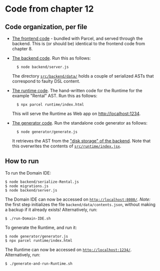 # Code from chapter 12


## Code organization, per file

* [The frontend code](./frontend) - bundled with Parcel, and served through the backend.
    This is (or should be) identical to the frontend code from chapter 8.

* [The backend code](./backend).
    Run this as follows:

        $ node backend/server.js

    The directory [`src/backend/data/`](./src/backend/data/) holds a couple of serialized ASTs that correspond to faulty DSL content.

* [The runtime code](./runtime).
    The hand-written code for the Runtime for the example "Rental" AST.
    Run this as follows:

        $ npx parcel runtime/index.html

    This will serve the Runtime as Web app on [http://localhost:1234]().

* [The generator code](./generator).
    Run the standalone code generator as follows:

        $ node generator/generate.js

    It retrieves the AST from the ["disk storage" of the backend](./backend/contents.json).
    Note that this overwrites the contents of [`src/runtime/index.jsx`](./src/runtime/index.jsx).


## How to run

To run the Domain IDE:

    $ node backend/serialize-Rental.js
    $ node migrations.js
    $ node backend/server.js

The Domain IDE can now be accessed on [`http://localhost:8080/`](http://localhost:8080/).
_Note:_ the first step initializes the file `backend/data/contents.json`, without making a backup if it already exists!
Alternatively, run:

    $ ./run-Domain-IDE.sh

To generate the Runtime, and run it:

    $ node generator/generator.js
    $ npx parcel runtime/index.html

The Runtime can now be accessed on [`http://localhost:1234/`](http://localhost:1234/).
Alternatively, run:

    $ ./generate-and-run-Runtime.sh

